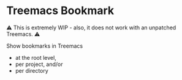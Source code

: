 # Treemacs Bookmark

:warning: This is extremely WIP - also, it does not work with an unpatched Treemacs. :warning:

Show bookmarks in Treemacs
  * at the root level,
  * per project, and/or
  * per directory

